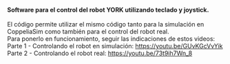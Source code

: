 **Software para el control del robot YORK utilizando teclado y joystick.** <br> <br>
El código permite utilizar el mismo código tanto para la simulación en CoppeliaSim como también para el control del robot real.<br>
Para ponerlo en funcionamiento, seguir las indicaciones de estos videos:<br>
Parte 1 - Controlando el robot en simulación: https://youtu.be/GUvKGcVvYik  <br>
Parte 2 - Controlando el robot real: https://youtu.be/73t9ih7Wn_8 <br>
